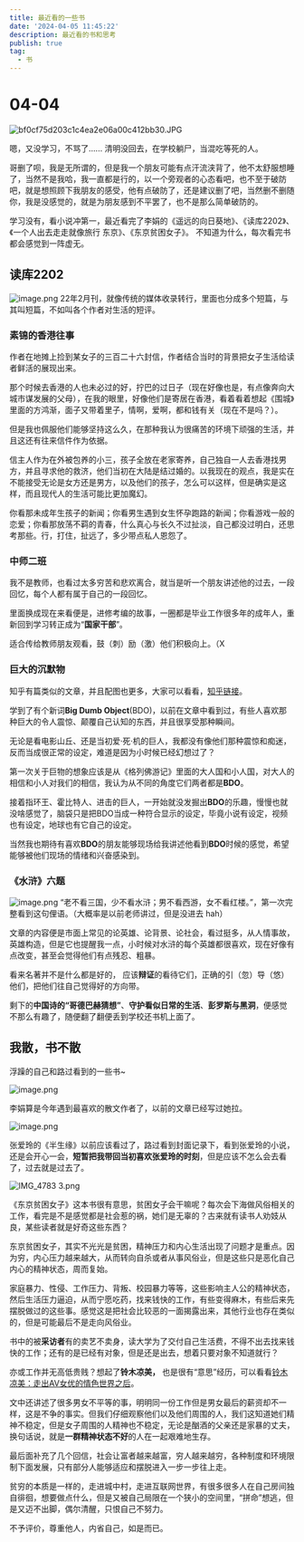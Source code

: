 ```yaml
---
title: 最近看的一些书
date: '2024-04-05 11:45:22'
description: 最近看的书和思考
publish: true
tag:
  - 书
---
```

# 04-04
![bf0cf75d203c1c4ea2e06a00c412bb30.JPG](../../images/ed46f00ac29465c2a1e8ddd15da7ee48.jpeg)

嗯，又没学习，不骂了...... 清明没回去，在学校躺尸，当混吃等死的人。

哥删了呗，我是无所谓的，但是我一个朋友可能有点汗流浃背了，他不太舒服想睡了，当然不是我哈，我一直都是行的，以一个旁观者的心态看吧，也不至于破防吧，就是想照顾下我朋友的感受，他有点破防了，还是建议删了吧，当然删不删随你，我是没感觉的，就是为朋友感到不平罢了，也不是那么简单破防的。


学习没有，看小说冲第一，最近看完了李娟的《遥远的向日葵地》、《读库2202》、《一个人出去走走就像旅行 东京》、《东京贫困女子》。
不知道为什么，每次看完书都会感觉到一阵虚无。
## 读库2202
![image.png](../../images/d7d9b94f98e47e7037cf3ab69e834bfe.png)
22年2月刊，就像传统的媒体收录转行，里面也分成多个短篇，与其叫短篇，不如叫各个作者对生活的短评。
### 素锦的香港往事
作者在地摊上捡到某女子的三百二十六封信，作者结合当时的背景把女子生活给读者鲜活的展现出来。

那个时候去香港的人也未必过的好，拧巴的过日子（现在好像也是，有点像奔向大城市谋发展的父母），在我的眼里，好像他们是寄居在香港，看着看着想起《围城》里面的方鸿渐，面子又带着里子，情啊，爱啊，都和钱有关（现在不是吗？）。

但是我也佩服他们能够坚持这么久，在那种我认为很痛苦的环境下顽强的生活，并且这还有往来信件作为依据。

信主人作为在外被包养的小三，孩子全放在老家寄养，自己独自一人去香港找男方，并且寻求他的救济，他们当初在大陆是结过婚的。以我现在的观点，我是实在不能接受无论是女方还是男方，以及他们的孩子，怎么可以这样，但是确实是这样，而且现代人的生活可能比更加魔幻。

你看那未成年生孩子的新闻；你看男生遇到女生怀孕跑路的新闻；你看游戏一般的恋爱；你看那放荡不羁的青春，什么真心与长久不过扯淡，自己都没过明白，还思考那些。行，打住，扯远了，多少带点私人恩怨了。

### 中师二班
我不是教师，也看过太多穷苦和悲欢离合，就当是听一个朋友讲述他的过去，一段回忆，每个人都有属于自己的一段回忆。

里面换成现在来看便是，进修考编的故事，一圈都是毕业工作很多年的成年人，重新回到学习转正成为“**国家干部**”。

适合传给教师朋友观看，鼓（刺）励（激）他们积极向上。（X
### 巨大的沉默物
知乎有篇类似的文章，并且配图也更多，大家可以看看，[知乎链接](https://zhuanlan.zhihu.com/p/439607547)。

学到了有个新词**Big Dumb Object**(BDO)，以前在文章中看到过，有些人喜欢那种巨大的令人震惊、颠覆自己认知的东西，并且很享受那种瞬间。

无论是看电影山丘、还是当初爱·死·机的巨人，我都没有像他们那种震惊和痴迷，反而当成很正常的设定，难道是因为小时候已经幻想过了？

第一次关于巨物的想象应该是从《格列佛游记》里面的大人国和小人国，对大人的相信和小人对我们的相信，我认为从不同的角度它们两者都是**BDO**。

接着指环王、霍比特人、进击的巨人，一开始就没发掘出**BDO**的乐趣，慢慢也就没啥感觉了，脑袋只是把BDO当成一种符合显示的设定，毕竟小说有设定，视频也有设定，地球也有它自己的设定。

当然我也期待有喜欢**BDO**的朋友能够现场给我讲述他看到**BDO**时候的感觉，希望能够被他们现场的情绪和兴奋感染到。
### 《水浒》六题
![image.png](../../images/42b67f9854890c31d819e2b27b7e795d.png)
“老不看三国，少不看水浒；男不看西游，女不看红楼。”，第一次完整看到这句俚语。（大概率是以前老师讲过，但是没进去 hah）

文章的内容便是市面上常见的论英雄、论背景、论社会，看过挺多，从人情事故，英雄构造，但是它也提醒我一点，小时候对水浒的每个英雄都很喜欢，现在好像有点改变，甚至会觉得他们有点残忍、粗暴。

看来名著并不是什么都是好的， 应该**辩证**的看待它们，正确的引（忽）导（悠）他们，把他们往自己觉得好的方向带。

剩下的**中国诗的“哥德巴赫猜想”**、**守护看似日常的生活**、**彭罗斯与黑洞**，便感觉不那么有趣了，随便翻了翻便丢到学校还书机上面了。


## 我散，书不散
浮躁的自己和路过看到的一些书~

![image.png](../../images/f5f95f524afa413b6d25c570bafa5a5d.png)

李娟算是今年遇到最喜欢的散文作者了，以前的文章已经写过她拉。

![image.png](../../images/8569686e2ba6ab69bf01eae7656023e2.png)

张爱玲的《半生缘》以前应该看过了，路过看到封面记录下，看到张爱玲的小说，还是会开心一会，**短暂把我带回当初喜欢张爱玲的时刻**，但是应该不怎么会去看了，过去就是过去了。

![IMG_4783 3.png](../../images/e407df27e809e8597468004faccc68bf.png)

《东京贫困女子》这本书很有意思，贫困女子会干嘛呢？每次会下海做风俗相关的工作，看完是不是感觉都是社会惹的祸，她们是无辜的？古来就有读书人劝妓从良，某些读者就是好奇这些东西？

东京贫困女子，其实不光光是贫困，精神压力和内心生活出现了问题才是重点。因为穷，内心压力越来越大，从而转向自杀或者从事风俗业，但是这些只是恶化自己内心的精神状态，周而复始。

家庭暴力、性侵、工作压力、背叛、校园暴力等等，这些影响主人公的精神状态，然后生活压力逼迫，从而宁愿吃药，找来钱快的工作，有些变得麻木，有些后来先摆脱做过的这些事。感觉这是把社会比较恶的一面揭露出来，其他行业也存在类似的，但是可能最后不是走向风俗业。

书中的被**采访者**有的卖艺不卖身，读大学为了交付自己生活费，不得不出去找来钱快的工作；还有的是已经有对象，但是还是出去，想着只要对象不知道就行？

亦或工作并无高低贵贱？想起了**铃木凉美，** 也是很有“意思”经历，可以看看[铃木凉美：走出AV女优的情色世界之后](https://zhuanlan.zhihu.com/p/585423926)。

文中还讲述了很多男女不平等的事，明明同一份工作但是男女最后的薪资却不一样，这是不争的事实。但我们仔细观察他们以及他们周围的人，我们这知道她们精神不稳定，但是女子周围的人精神也不稳定，无论是酗酒的父亲还是家暴的丈夫，换句话说，就是**一群精神状态不好**的人在一起艰难地生存。

最后面补充了几个回信，社会让富者越来越富，穷人越来越穷，各种制度和环境限制下面发展，只有部分人能够适应和摆脱进入一步一步往上走。

贫穷的本质是一样的，走进城中村，走进互联网世界，有很多很多人在自己房间独自徘徊，想要做点什么，但是又被自己局限在一个狭小的空间里，“拼命”想逃，但是又迈不出脚，偶尔清醒，只恨自己不努力。

不予评价，尊重他人，内省自己，如是而已。
